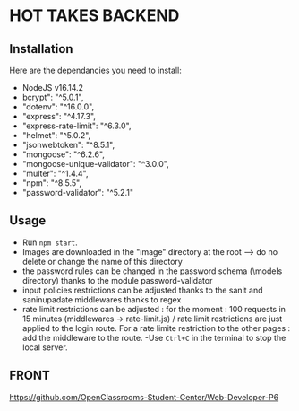 # HOT TAKES BACKEND

## Installation

Here are the dependancies you need to install:

- NodeJS v16.14.2
- bcrypt": "^5.0.1",
- "dotenv": "^16.0.0",
- "express": "^4.17.3",
- "express-rate-limit": "^6.3.0",
- "helmet": "^5.0.2",
- "jsonwebtoken": "^8.5.1",
- "mongoose": "^6.2.6",
- "mongoose-unique-validator": "^3.0.0",
- "multer": "^1.4.4",
- "npm": "^8.5.5",
- "password-validator": "^5.2.1"

## Usage

- Run `npm start`.
- Images are downloaded in the "image" directory at the root --> do no delete or change the name of this directory
- the password rules can be changed in the password schema (\models directory) thanks to the module password-validator
- input policies restrictions can be adjusted thanks to the sanit and saninupadate middlewares thanks to regex
- rate limit restrictions can be adjusted : for the moment : 100 requests in 15 minutes (middlewares -> rate-limit.js) / rate limit restrictions are just applied to the login route. For a rate limite restriction to the other pages : add the middleware to the route.
-Use `Ctrl+C` in the terminal to stop the local server.

## FRONT
https://github.com/OpenClassrooms-Student-Center/Web-Developer-P6
